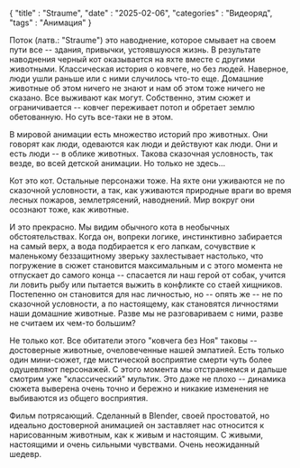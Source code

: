 {
"title" : "Straume", 
"date" : "2025-02-06", 
"categories" : "Видеоряд",
"tags" : "Анимация"
}

Поток (латв.: "Straume") это наводнение, которое смывает на своем пути все -- здания, привычки, устоявшуюся жизнь. В результате наводнения черный кот оказывается на яхте вместе с другими животными. Классическая история о ковчеге, но без людей. Наверное, люди ушли раньше или с ними случилось что-то еще. Домашние животные об этом ничего не знают и нам об этом тоже ничего не сказано. Все выживают как могут. Собственно, этим сюжет и ограничивается -- ковчег переживает потоп и обретает землю обетованную. Но суть все-таки не в этом.

В мировой анимации есть множество историй про животных. Они говорят как люди, одеваются как люди и действуют как люди. Они и есть люди -- в облике животных. Такова сказочная условность, так везде, во всей детской анимации. Но только не здесь...

Кот это кот. Остальные персонажи тоже. На яхте они уживаются не по сказочной условности, а так, как уживаются природные враги во время лесных пожаров, землетрясений, наводнений. Мир вокруг они осознают тоже, как животные.

И это прекрасно. Мы видим обычного кота в необычных обстоятельствах. Когда он, вопреки логике, инстинктивно забирается на самый верх, а вода подбирается к его лапкам, сочувствие к маленькому беззащитному зверьку захлестывает настолько, что погружение в сюжет становится максимальным и с этого момента не отпускает до самого конца -- спасается ли наш герой от собак, учится ли ловить рыбу или пытается выжить в конфликте со стаей хищников.  Постепенно он становится для нас личностью, но -- опять же -- не по сказочной условности, а по настоящему, как становятся личностями наши домашние животные. Разве мы не разговариваем с ними, разве не считаем их чем-то большим?

Не только кот. Все обитатели этого "ковчега без Ноя" таковы -- достоверные животные, очеловеченные нашей эмпатией. Есть только один мини-сюжет, где мистической восприятие смерти чуть более одушевляют персонажей. С этого момента мы отстраняемся и дальше смотрим уже "классический" мультик. Это даже не плохо -- динамика сюжета выверена очень точно и бережно и никакие изменения не выбиваются из общего восприятия.

Фильм потрясающий. Сделанный в Blender, своей простоватой, но идеально достоверной анимацией он заставляет нас относится к нарисованным животным, как к живым и настоящим. С живыми, настоящими и очень сильными чувствами. Очень неожиданный шедевр.

